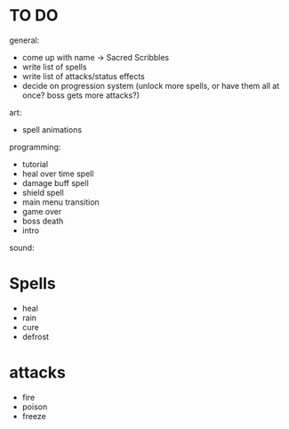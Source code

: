 # TO DO
general:
- come up with name -> Sacred Scribbles
- write list of spells
- write list of attacks/status effects
- decide on progression system (unlock more spells, or have them all at once? boss gets more attacks?)

art:
- spell animations

programming:
- tutorial
- heal over time spell
- damage buff spell
- shield spell
- main menu transition
- game over
- boss death
- intro

sound:


# Spells
- heal
- rain
- cure
- defrost

# attacks
- fire
- poison
- freeze
